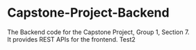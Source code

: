 # Capstone-Project-Backend
The Backend code for the Capstone Project, Group 1, Section 7.<br>
It provides REST APIs for the frontend.
Test2